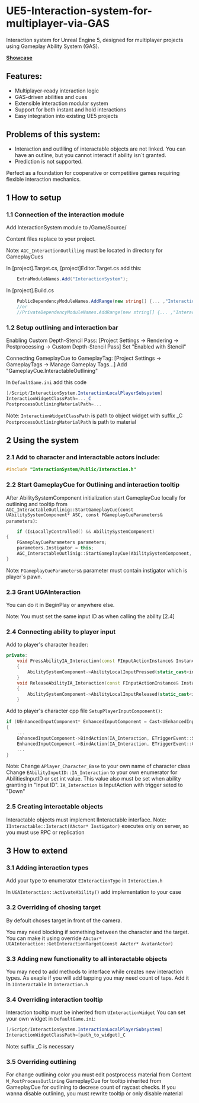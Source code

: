 # UE5-Interaction-system-for-multiplayer-via-GAS
Interaction system for Unreal Engine 5, designed for multiplayer projects using Gameplay Ability System (GAS).

**[Showcase](https://youtu.be/zi3RGkh3Wkc)**

## Features:
*  Multiplayer-ready interaction logic
*  GAS-driven abilities and cues
*  Extensible interaction modular system
*  Support for both instant and hold interactions
*  Easy integration into existing UE5 projects

## Problems of this system:
*	Interaction and outliling of interactable objects are not linked. You can have an outline, but you cannot interact if ability isn`t granted.
*	Prediction is not supported.

Perfect as a foundation for cooperative or competitive games requiring flexible interaction mechanics.

## 1 How to setup
### 1.1 Сonnection of the interaction module
Add InteractionSystem module to /Game/Source/

Content files replace to your project.

Note: `AGC_InteractionOutliling` must be located in directory for GameplayCues

In [project].Target.cs, [project]Editor.Target.cs add this:
```c#
	ExtraModuleNames.Add("InteractionSystem");
```
In [project].Build.cs
```c#
	PublicDependencyModuleNames.AddRange(new string[] {... ,"InteractionSystem" });
	//or
	//PrivateDependencyModuleNames.AddRange(new string[] {... ,"InteractionSystem" });
```
### 1.2 Setup outlining and interaction bar
Enabling Custom Depth-Stencil Pass:
[Project Settings → Rendering → Postprocessing → Custom Depth-Stencil Pass]
Set "Enabled with Stencil"

Connecting GameplayCue to GameplayTag:
[Project Settings → GameplayTags → Manage Gameplay Tags...]
Add "GameplayCue.InteractableOutlining"

In `DefaultGame.ini` add this code
```c#
[/Script/InteractionSystem.InteractionLocalPlayerSubsystem]
InteractionWidgetClassPath=..._C
PostprocessOutliningMaterialPath=...
```
Note:
	`InteractionWidgetClassPath` is path to object widget with suffix _C
	`PostprocessOutliningMaterialPath` is path to material
	
## 2 Using the system
### 2.1 Add to character and interactable actors include:
```cpp
#include "InteractionSystem/Public/Interaction.h"
```	
### 2.2 Start GameplayCue for Outlining and interaction tooltip
After AbilitySystemComponent initialization start GameplayCue locally for outlining and tooltip from `AGC_InteractableOutlinig::StartGameplayCue(const UAbilitySystemComponent* ASC, const FGameplayCueParameters& parameters)`:
```cpp
	if (IsLocallyControlled() && AbilitySystemComponent)
{
	FGameplayCueParameters parameters;
	parameters.Instigator = this;
	AGC_InteractableOutlinig::StartGameplayCue(AbilitySystemComponent, parameters);
}
```
Note: `FGameplayCueParameters&` parameter must contain instigator which is player`s pawn.

### 2.3 Grant UGAInteraction
You can do it in BeginPlay or anywhere else.

Note: You must set the same input ID as when calling the ability [2.4]

### 2.4 Connecting ability to player input
Add to player's character header:
```cpp
private:
	void PressAbilityIA_Interaction(const FInputActionInstance& Instance) 
	{
		AbilitySystemComponent->AbilityLocalInputPressed(static_cast<int32>(EAbilityInputID::IA_Interaction));
	}
	void ReleaseAbilityIA_Interaction(const FInputActionInstance& Instance) 
	{
		AbilitySystemComponent->AbilityLocalInputReleased(static_cast<int32>(EAbilityInputID::IA_Interaction));
	}
```
Add to player's character cpp file `SetupPlayerInputComponent()`:
```cpp
if (UEnhancedInputComponent* EnhancedInputComponent = Cast<UEnhancedInputComponent>(PlayerInputComponent))
{
	...
	EnhancedInputComponent->BindAction(IA_Interaction, ETriggerEvent::Started, this, &APlayer_Character_Base::PressAbilityIA_Interaction);
	EnhancedInputComponent->BindAction(IA_Interaction, ETriggerEvent::Completed, this, &APlayer_Character_Base::ReleaseAbilityIA_Interaction);
	...
}
```
Note:
	Change `APlayer_Character_Base` to your own name of character class
	Change `EAbilityInputID::IA_Interaction` to your own enumerator for AbilitiesInputID or set int value. This value also must be set when ability granting in "Input ID".
	`IA_Interaction` is InputAction with trigger seted to "Down"
	
### 2.5 Creating interactable objects
Interactable objects must implement IInteractable interface.
Note: `IInteractable::Interact(AActor* Instigator)` executes only on server, so you must use RPC or replication

## 3 How to extend
### 3.1 Adding interaction types
Add your type to enumerator `EInteractionType` in `Interaction.h`

In `UGAInteraction::ActivateAbility()` add implementation to your case

### 3.2 Overriding of chosing target
By defoult choses target in front of the camera.

You may need blocking if something between the character and the target. 
You can make it using override
`AActor* UGAInteraction::GetInteractionTarget(const AActor* AvatarActor)`

### 3.3 Adding new functionality to all interactable objects
You may need to add methods to interface while creates new interaction types.
As exaple if you will add tapping you may need count of taps.
Add it in `IInteractable` in `Interaction.h`

### 3.4 Overriding interaction tooltip
Interaction tooltip must be inherited from `UInteractionWidget`
You can set your own widget in `DefaultGame.ini`:
```c#
[/Script/InteractionSystem.InteractionLocalPlayerSubsystem]
InteractionWidgetClassPath=[path_to_widget]_C
```
Note: suffix _C is necessary
### 3.5 Overriding outlining
For change outlining color you must edit postprocess material from Content `M_PostProcessOutlining`
GameplayCue for tooltip inherited from GameplayCue for outlining to decrese count of raycast checks. If you wanna disable outlining, you must rewrite tooltip or only disable material
